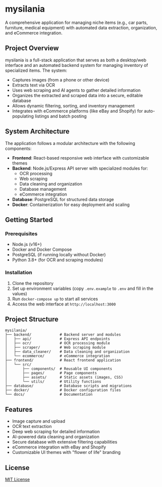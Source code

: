 # mysilania

A comprehensive application for managing niche items (e.g., car parts, furniture, medical equipment) with automated data extraction, organization, and eCommerce integration.

## Project Overview

mysilania is a full-stack application that serves as both a desktop/web interface and an automated backend system for managing inventory of specialized items. The system:

- Captures images (from a phone or other device)
- Extracts text via OCR
- Uses web scraping and AI agents to gather detailed information
- Organizes the extracted and scraped data into a secure, editable database
- Allows dynamic filtering, sorting, and inventory management
- Integrates with eCommerce platforms (like eBay and Shopify) for auto-populating listings and batch posting

## System Architecture

The application follows a modular architecture with the following components:

- **Frontend**: React-based responsive web interface with customizable themes
- **Backend**: Node.js/Express API server with specialized modules for:
  - OCR processing
  - Web scraping
  - Data cleaning and organization
  - Database management
  - eCommerce integration
- **Database**: PostgreSQL for structured data storage
- **Docker**: Containerization for easy deployment and scaling

## Getting Started

### Prerequisites

- Node.js (v16+)
- Docker and Docker Compose
- PostgreSQL (if running locally without Docker)
- Python 3.8+ (for OCR and scraping modules)

### Installation

1. Clone the repository
2. Set up environment variables (copy `.env.example` to `.env` and fill in the values)
3. Run `docker-compose up` to start all services
4. Access the web interface at `http://localhost:3000`

## Project Structure

```
mysilania/
├── backend/             # Backend server and modules
│   ├── api/             # Express API endpoints
│   ├── ocr/             # OCR processing module
│   ├── scraper/         # Web scraping module
│   ├── data_cleaner/    # Data cleaning and organization
│   └── ecommerce/       # eCommerce integration
├── frontend/            # React frontend application
│   └── src/
│       ├── components/  # Reusable UI components
│       ├── pages/       # Page components
│       ├── assets/      # Static assets (images, CSS)
│       └── utils/       # Utility functions
├── database/            # Database scripts and migrations
├── docker/              # Docker configuration files
└── docs/                # Documentation
```

## Features

- Image capture and upload
- OCR text extraction
- Deep web scraping for detailed information
- AI-powered data cleaning and organization
- Secure database with extensive filtering capabilities
- eCommerce integration with eBay and Shopify
- Customizable UI themes with "flower of life" branding

## License

[MIT License](LICENSE)
